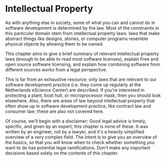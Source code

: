 # Intellectual Property

As with anything else in society, some of what you can and cannot do in software development is determined by the law. Most of the constraints in this particular domain stem from intellectual property laws: laws that make abstract things like designs, stories, or computer programs resemble physical objects by allowing them to be owned.

This chapter aims to give a brief summary of relevant intellectual property laws (enough to be able to read most software licenses), explain Free and open source software licensing, and explain how combining software from different sources works from a legal perspective.

This is far from an exhaustive resource; only laws that are relevant to our software development practice (i.e. they come up regularly at the Netherlands eScience Center) are described. If you're interested in protecting a plant, boat hull, or microprocessor mask, then you should look elsewhere. Also, there are areas of law beyond intellectual property that often show up in software development practice, like contract law and consumer law; these are also not covered here.

Of course, we'll begin with a disclaimer: Good legal advice is timely, specific, and given by an expert; this chapter is none of these. It was written by an engineer, not by a lawyer, and it's a heavily simplified overview of a very complex field. The intent is to give you an overview of the basics, so that you will know when to check whether something you want to do has potential legal ramifications. Don't make any important decisions based solely on the contents of this chapter.

